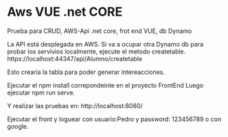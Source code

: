 # Aws VUE .net CORE

Prueba para CRUD, AWS-Api .net core, frot end VUE, db Dynamo

La API está desplegada en AWS.
Si va a ocupar otra Dynamo db para probar los servivios localmente, ejecute el metodo createtable.
https://localhost:44347/api/Alumno/createtable

Esto crearía la tabla para poder generar intereacciones.

Ejecutar el npm install correpondeinte en el proyecto FrontEnd
Luego ejecutar npm run serve.

Y realizar las pruebas en:
http://localhost:8080/

 
Ejecutar el front y loguear con usuario:Pedro y password: 123456789 o con google.


